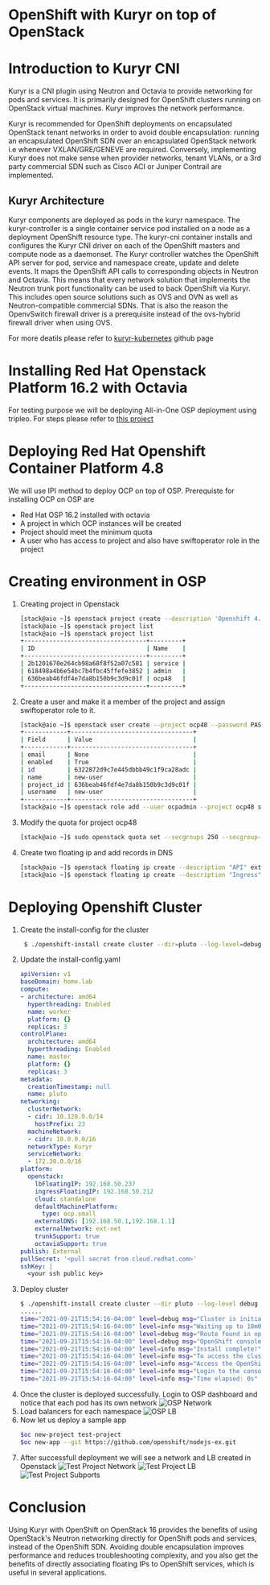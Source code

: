 # OpenShift with Kuryr on top of OpenStack

# Introduction to Kuryr CNI
Kuryr is a CNI plugin using Neutron and Octavia to provide networking for pods and services. It is primarily designed for OpenShift clusters running on OpenStack virtual machines. Kuryr improves the network performance.

Kuryr is recommended for OpenShift deployments on encapsulated OpenStack tenant networks in order to avoid double encapsulation: running an encapsulated OpenShift SDN over an encapsulated OpenStack network i.e whenever VXLAN/GRE/GENEVE are required. Conversely, implementing Kuryr does not make sense when provider networks, tenant VLANs, or a 3rd party commercial SDN such as Cisco ACI or Juniper Contrail are implemented.

## Kuryr Architecture
Kuryr components are deployed as pods in the kuryr namespace. The kuryr-controller is a single container service pod installed on a node as a deployment OpenShift resource type. The kuryr-cni container installs and configures the Kuryr CNI driver on each of the OpenShift masters and compute node as a daemonset. The Kuryr controller watches the OpenShift API server for pod, service and namespace create, update and delete events. It maps the OpenShift API calls to corresponding objects in Neutron and Octavia. This means that every network solution that implements the Neutron trunk port functionality can be used to back OpenShift via Kuryr. This includes open source solutions such as OVS and OVN as well as Neutron-compatible commercial SDNs. That is also the reason the OpenvSwitch firewall driver is a prerequisite instead of the ovs-hybrid firewall driver when using OVS.

For more deatils please refer to [kuryr-kubernetes](https://github.com/openstack/kuryr-kubernetes/blob/master/doc/source/devref/kuryr_kubernetes_design.rst) github page

# Installing Red Hat Openstack Platform 16.2 with Octavia
For testing purpose we will be deploying All-in-One OSP deployment using tripleo. For steps please refer to [this project](https://github.com/rh-telco-tigers/OSP16.2-AIO)

# Deploying Red Hat Openshift Container Platform 4.8

We will use IPI method to deploy OCP on top of OSP. Prerequiste for installing OCP on OSP are
- Red Hat OSP 16.2 installed with octavia
- A project in which OCP instances will be created
- Project should meet the minimum quota
- A user who has access to project and also have swiftoperator role in the project

# Creating environment in OSP

1. Creating project in Openstack
   ```bash
   [stack@aio ~]$ openstack project create --description 'Openshift 4.8' ocp48 --domain default
   [stack@aio ~]$ openstack project list
   [stack@aio ~]$ openstack project list
   +----------------------------------+---------+
   | ID                               | Name    |
   +----------------------------------+---------+
   | 2b1201670e264cb98a68f8f52a07c581 | service |
   | 618498a4b6e54bc7b4fbc45ffefe3852 | admin   |
   | 636beab46fdf4e7da8b150b9c3d9c01f | ocp48   |
   +----------------------------------+---------+
   ```
2. Create a user and make it a member of the project and assign swiftoperator role to it.
   ```bash
   [stack@aio ~]$ openstack user create --project ocp48 --password PASSWORD ocpadmin
   +------------+----------------------------------+
   | Field      | Value                            |
   +------------+----------------------------------+
   | email      | None                             |
   | enabled    | True                             |
   | id         | 6322872d9c7e445dbbb49c1f9ca28adc |
   | name       | new-user                         |
   | project_id | 636beab46fdf4e7da8b150b9c3d9c01f |
   | username   | new-user                         |
   +------------+----------------------------------+
   [stack@aio ~]$ openstack role add --user ocpadmin --project ocp48 swiftoperator
   ```
3. Modify the quota for project ocp48
   ```bash
   [stack@aio ~]$ sudo openstack quota set --secgroups 250 --secgroup-rules 1000 --ports 1500 --subnets 250 --networks 250 ocp48
   ```
4. Create two floating ip and add records in DNS
   ```bash
   [stack@aio ~]$ openstack floating ip create --description "API" ext-net
   [stack@aio ~]$ openstack floating ip create --description "Ingress" ext-net
   ```
# Deploying Openshift Cluster
1. Create the install-config for the cluster
   ```bash
    $ ./openshift-install create cluster --dir=pluto --log-level=debug
   ```
2. Update the install-config.yaml
   ```yaml
   apiVersion: v1
   baseDomain: home.lab
   compute:
   - architecture: amd64
     hyperthreading: Enabled
     name: worker
     platform: {}
     replicas: 3
   controlPlane:
     architecture: amd64
     hyperthreading: Enabled
     name: master
     platform: {}
     replicas: 3
   metadata:
     creationTimestamp: null
     name: pluto
   networking:
     clusterNetwork:
     - cidr: 10.128.0.0/14
       hostPrefix: 23
     machineNetwork:
     - cidr: 10.0.0.0/16
     networkType: Kuryr
     serviceNetwork:
     - 172.30.0.0/16
   platform:
     openstack:
       lbFloatingIP: 192.168.50.237
       ingressFloatingIP: 192.168.50.212
       cloud: standalone
       defaultMachinePlatform:
         type: ocp.small
       externalDNS: [192.168.50.1,192.168.1.1]
       externalNetwork: ext-net
       trunkSupport: true
       octaviaSupport: true
   publish: External
   pullSecret: '<pull secret from cloud.redhat.com>'
   sshKey: |
     <your ssh public key>
   ```
3. Deploy cluster
   ```bash
   $ ./openshift-install create cluster --dir pluto --log-level debug
   ......
   time="2021-09-21T15:54:16-04:00" level=debug msg="Cluster is initialized"
   time="2021-09-21T15:54:16-04:00" level=info msg="Waiting up to 10m0s for the openshift-console route to be created..."
   time="2021-09-21T15:54:16-04:00" level=debug msg="Route found in openshift-console namespace: console"
   time="2021-09-21T15:54:16-04:00" level=debug msg="OpenShift console route is admitted"
   time="2021-09-21T15:54:16-04:00" level=info msg="Install complete!"
   time="2021-09-21T15:54:16-04:00" level=info msg="To access the cluster as the system:admin user when using 'oc', run 'export KUBECONFIG=/Users/aaggarwa/Work/Lab/ocp-clusters/osp/ocp4.8/pluto/auth/kubeconfig'"
   time="2021-09-21T15:54:16-04:00" level=info msg="Access the OpenShift web-console here: https://console-openshift-console.apps.pluto.home.lab"
   time="2021-09-21T15:54:16-04:00" level=info msg="Login to the console with user: \"kubeadmin\", and password: \"QSKqk-6qNTa-RQz4Y-B3juj\""
   time="2021-09-21T15:54:16-04:00" level=info msg="Time elapsed: 0s"
   ```
4. Once the cluster is deployed successfully. Login to OSP dashboard and notice that each pod has its own network
   ![OSP Network](https://github.com/rh-telco-tigers/OCP_on_OSP_with_Kuryr/blob/main/images/OSP-Network.png)
5. Load balancers for each namespace
   ![OSP LB](https://github.com/rh-telco-tigers/OCP_on_OSP_with_Kuryr/blob/main/images/OSP-LB.png)
6. Now let us deploy a sample app
   ```bash
   $oc new-project test-project
   $oc new-app --git https://github.com/openshift/nodejs-ex.git   
   ```
7. After successfull deployment we will see a network and LB created in Openstack
   ![Test Project Network](https://github.com/rh-telco-tigers/OCP_on_OSP_with_Kuryr/blob/main/images/test-project-net.png)
   ![Test Project LB](https://github.com/rh-telco-tigers/OCP_on_OSP_with_Kuryr/blob/main/images/test-project-lb.png)
   ![Test Project Subports](https://github.com/rh-telco-tigers/OCP_on_OSP_with_Kuryr/blob/main/images/test-project-net-subports.png)
   
# Conclusion
Using Kuryr with OpenShift on OpenStack 16 provides the benefits of using OpenStack's Neutron networking directly for OpenShift pods and services, instead of the OpenShift SDN. Avoiding double encapsulation improves performance and reduces troubleshooting complexity, and you also get the benefits of directly associating floating IPs to OpenShift services, which is useful in several applications.   
